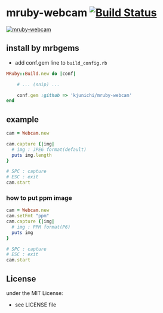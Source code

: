 # mruby-webcam   [![Build Status](https://travis-ci.org/kjunichi/mruby-webcam.png?branch=master)](https://travis-ci.org/kjunichi/mruby-webcam)

[![mruby-webcam](http://img.youtube.com/vi/_YFswQSockw/0.jpg)](http://www.youtube.com/watch?v=_YFswQSockw)

## install by mrbgems
- add conf.gem line to `build_config.rb`

```ruby
MRuby::Build.new do |conf|

    # ... (snip) ...

    conf.gem :github => 'kjunichi/mruby-webcam'
end
```
## example
```ruby
cam = Webcam.new

cam.capture {|img|
  # img : JPEG format(default)
  puts img.length
}

# SPC : capture
# ESC : exit
cam.start
```

### how to put ppm image

```ruby
cam = Webcam.new
cam.setFmt "ppm"
cam.capture {|img|
  # img : PPM format(P6)
  puts img
}

# SPC : capture
# ESC : exit
cam.start
```

## License
under the MIT License:
- see LICENSE file
